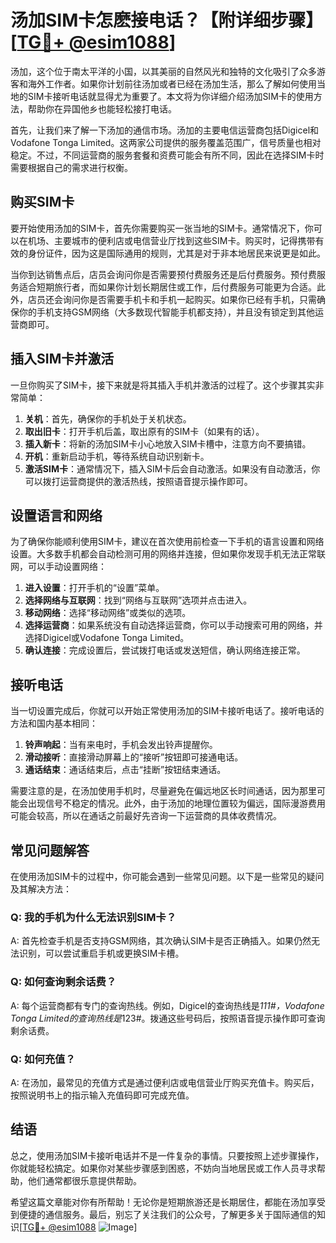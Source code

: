 # 汤加SIM卡怎麽接电话？【附详细步骤】[[TG💪+ @esim1088](https://t.me/s/esim1088)]

汤加，这个位于南太平洋的小国，以其美丽的自然风光和独特的文化吸引了众多游客和海外工作者。如果你计划前往汤加或者已经在汤加生活，那么了解如何使用当地的SIM卡接听电话就显得尤为重要了。本文将为你详细介绍汤加SIM卡的使用方法，帮助你在异国他乡也能轻松接打电话。

首先，让我们来了解一下汤加的通信市场。汤加的主要电信运营商包括Digicel和Vodafone Tonga Limited。这两家公司提供的服务覆盖范围广，信号质量也相对稳定。不过，不同运营商的服务套餐和资费可能会有所不同，因此在选择SIM卡时需要根据自己的需求进行权衡。

## 购买SIM卡

要开始使用汤加的SIM卡，首先你需要购买一张当地的SIM卡。通常情况下，你可以在机场、主要城市的便利店或电信营业厅找到这些SIM卡。购买时，记得携带有效的身份证件，因为这是国际通用的规则，尤其是对于非本地居民来说更是如此。

当你到达销售点后，店员会询问你是否需要预付费服务还是后付费服务。预付费服务适合短期旅行者，而如果你计划长期居住或工作，后付费服务可能更为合适。此外，店员还会询问你是否需要手机卡和手机一起购买。如果你已经有手机，只需确保你的手机支持GSM网络（大多数现代智能手机都支持），并且没有锁定到其他运营商即可。

## 插入SIM卡并激活

一旦你购买了SIM卡，接下来就是将其插入手机并激活的过程了。这个步骤其实非常简单：

1. **关机**：首先，确保你的手机处于关机状态。
2. **取出旧卡**：打开手机后盖，取出原有的SIM卡（如果有的话）。
3. **插入新卡**：将新的汤加SIM卡小心地放入SIM卡槽中，注意方向不要搞错。
4. **开机**：重新启动手机，等待系统自动识别新卡。
5. **激活SIM卡**：通常情况下，插入SIM卡后会自动激活。如果没有自动激活，你可以拨打运营商提供的激活热线，按照语音提示操作即可。

## 设置语言和网络

为了确保你能顺利使用SIM卡，建议在首次使用前检查一下手机的语言设置和网络设置。大多数手机都会自动检测可用的网络并连接，但如果你发现手机无法正常联网，可以手动设置网络：

1. **进入设置**：打开手机的“设置”菜单。
2. **选择网络与互联网**：找到“网络与互联网”选项并点击进入。
3. **移动网络**：选择“移动网络”或类似的选项。
4. **选择运营商**：如果系统没有自动选择运营商，你可以手动搜索可用的网络，并选择Digicel或Vodafone Tonga Limited。
5. **确认连接**：完成设置后，尝试拨打电话或发送短信，确认网络连接正常。

## 接听电话

当一切设置完成后，你就可以开始正常使用汤加的SIM卡接听电话了。接听电话的方法和国内基本相同：

1. **铃声响起**：当有来电时，手机会发出铃声提醒你。
2. **滑动接听**：直接滑动屏幕上的“接听”按钮即可接通电话。
3. **通话结束**：通话结束后，点击“挂断”按钮结束通话。

需要注意的是，在汤加使用手机时，尽量避免在偏远地区长时间通话，因为那里可能会出现信号不稳定的情况。此外，由于汤加的地理位置较为偏远，国际漫游费用可能会较高，所以在通话之前最好先咨询一下运营商的具体收费情况。

## 常见问题解答

在使用汤加SIM卡的过程中，你可能会遇到一些常见问题。以下是一些常见的疑问及其解决方法：

### Q: 我的手机为什么无法识别SIM卡？

A: 首先检查手机是否支持GSM网络，其次确认SIM卡是否正确插入。如果仍然无法识别，可以尝试重启手机或更换SIM卡槽。

### Q: 如何查询剩余话费？

A: 每个运营商都有专门的查询热线。例如，Digicel的查询热线是*111#，Vodafone Tonga Limited的查询热线是*123#。拨通这些号码后，按照语音提示操作即可查询剩余话费。

### Q: 如何充值？

A: 在汤加，最常见的充值方式是通过便利店或电信营业厅购买充值卡。购买后，按照说明书上的指示输入充值码即可完成充值。

## 结语

总之，使用汤加SIM卡接听电话并不是一件复杂的事情。只要按照上述步骤操作，你就能轻松搞定。如果你对某些步骤感到困惑，不妨向当地居民或工作人员寻求帮助，他们通常都很乐意提供帮助。

希望这篇文章能对你有所帮助！无论你是短期旅游还是长期居住，都能在汤加享受到便捷的通信服务。最后，别忘了关注我们的公众号，了解更多关于国际通信的知识[[TG💪+ @esim1088](https://t.me/s/esim1088) ![Image](https://i.postimg.cc/4NQfJmqS/Snipaste-2025-05-13-00-14-12.png)]